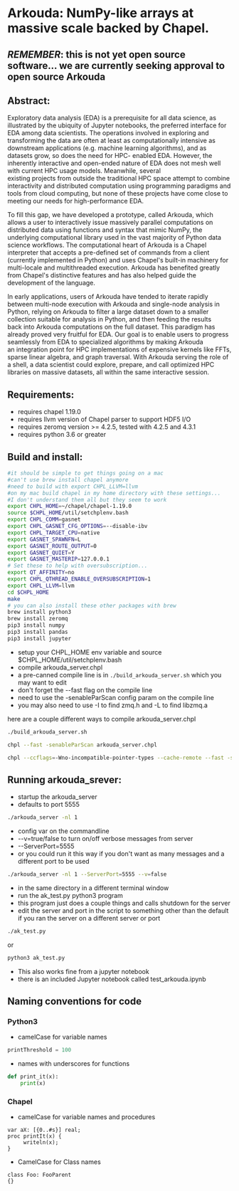 # Arkouda: NumPy-like arrays at massive scale backed by Chapel.
## _REMEMBER_: this is not yet open source software... we are currently seeking approval to open source Arkouda

## Abstract:
Exploratory data analysis (EDA) is a prerequisite for all data 
science, as illustrated by the ubiquity of Jupyter notebooks, the 
preferred interface for EDA among data scientists. The operations 
involved in exploring and transforming the data are often at least as 
computationally intensive as downstream applications (e.g. machine 
learning algorithms), and as datasets grow, so does the need for HPC-
enabled EDA. However, the inherently interactive and open-ended nature of 
EDA does not mesh well with current HPC usage models. Meanwhile, several  
existing projects from outside the traditional HPC space attempt to 
combine interactivity and
distributed computation using programming paradigms and tools from 
cloud computing, but none of these projects have come close to meeting 
our needs for high-performance EDA.

To fill this gap, we have
developed a prototype, called Arkouda, which allows a user to 
interactively issue massively parallel computations on distributed 
data using functions and syntax that mimic NumPy, the underlying 
computational library used in the vast majority of Python data science 
workflows. The computational heart of Arkouda is a Chapel interpreter 
that
accepts a pre-defined set of commands from a client (currently 
implemented in Python) and
uses Chapel's built-in machinery for multi-locale and multithreaded 
execution. Arkouda has benefited greatly from Chapel's distinctive 
features and has also helped guide the development of the language.

In early applications, users of Arkouda have tended to iterate rapidly 
between multi-node execution with Arkouda and single-node analysis in 
Python, relying on Arkouda to filter a large dataset down to a smaller 
collection suitable for analysis in Python, and then feeding the results  
back into Arkouda computations on the full dataset. This paradigm has 
already proved very fruitful for EDA. Our goal is to enable users to 
progress seamlessly from EDA to specialized algorithms by making Arkouda  
an integration point for HPC implementations of expensive kernels like 
FFTs, sparse linear algebra, and graph traversal. With Arkouda serving 
the role of a shell, a data scientist could explore, prepare, and call 
optimized HPC libraries on massive datasets, all within the same 
interactive session.

## Requirements:
 * requires chapel 1.19.0
 * requires llvm version of Chapel parser to support HDF5 I/O
 * requires zeromq version >= 4.2.5, tested with 4.2.5 and 4.3.1
 * requires python 3.6 or greater

## Build and install:
```bash
#it should be simple to get things going on a mac
#can't use brew install chapel anymore
#need to build with export CHPL_LLVM=llvm
#on my mac build chapel in my home directory with these settings...
#I don't understand them all but they seem to work
export CHPL_HOME=~/chapel/chapel-1.19.0
source $CHPL_HOME/util/setchplenv.bash
export CHPL_COMM=gasnet
export CHPL_GASNET_CFG_OPTIONS=--disable-ibv
export CHPL_TARGET_CPU=native
export GASNET_SPAWNFN=L
export GASNET_ROUTE_OUTPUT=0
export GASNET_QUIET=Y
export GASNET_MASTERIP=127.0.0.1
# Set these to help with oversubscription...
export QT_AFFINITY=no
export CHPL_QTHREAD_ENABLE_OVERSUBSCRIPTION=1
export CHPL_LLVM=llvm
cd $CHPL_HOME
make
# you can also install these other packages with brew
brew install python3
brew install zeromq
pip3 install numpy
pip3 install pandas
pip3 install jupyter
```
 * setup your CHPL_HOME env variable and source $CHPL_HOME/util/setchplenv.bash
 * compile arkouda_server.chpl
 * a pre-canned compile line is in `./build_arkouda_server.sh` which you may want to edit
 * don't forget the --fast flag on the compile line
 * need to use the -senableParScan config param on the compile line
 * you may also need to use -I to find zmq.h and -L to find libzmq.a

here are a couple different ways to compile arkouda_server.chpl
```bash
./build_arkouda_server.sh
```
```bash
chpl --fast -senableParScan arkouda_server.chpl
```
```bash
chpl --ccflags=-Wno-incompatible-pointer-types --cache-remote --fast -senableParScan arkouda_server.chpl
```
## Running arkouda_srever:
 * startup the arkouda_server
 * defaults to port 5555
```bash
./arkouda_server -nl 1
```
 * config var on the commandline
  * --v=true/false to turn on/off verbose messages from server
  * --ServerPort=5555
 * or you could run it this way if you don't want as many messages
and a different port to be used
```bash
./arkouda_server -nl 1 --ServerPort=5555 --v=false
```
 * in the same directory in a different terminal window
 * run the ak_test.py python3 program
 * this program just does a couple things and calls shutdown for the server
 * edit the server and port in the script to something other than the
default if you ran the server on a different server or port
```bash
./ak_test.py
```
or
```bash
python3 ak_test.py
```
 * This also works fine from a jupyter notebook
 * there is an included Jupyter notebook called test_arkouda.ipynb

## Naming conventions for code

### Python3
 * camelCase for variable names
```python
printThreshold = 100
```
 * names with underscores for functions
```python
def print_it(x):
    print(x)
```
### Chapel
 * camelCase for variable names and procedures
```chapel
var aX: [{0..#s}] real;
proc printIt(x) {
     writeln(x);
}
````
 * CamelCase for Class names
 ```chapel
 class Foo: FooParent
 {}
 ```
 